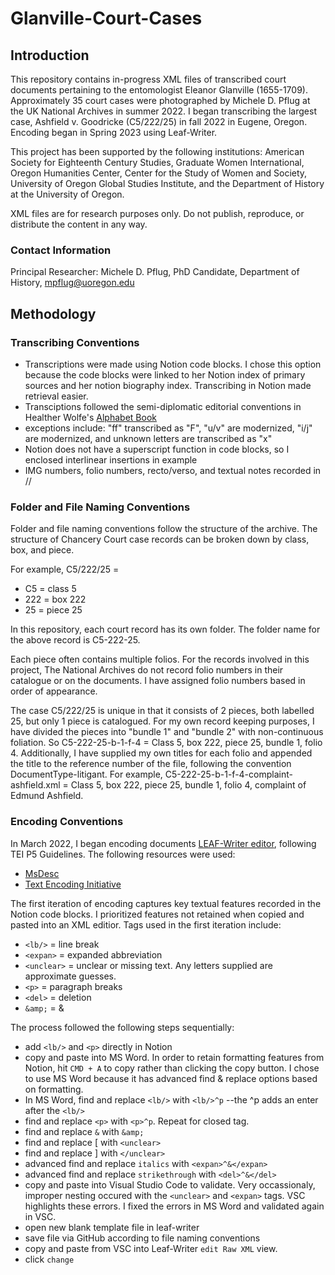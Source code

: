 # Glanville-Court-Cases
## Introduction
This repository contains in-progress XML files of transcribed court documents pertaining to the entomologist Eleanor Glanville (1655-1709).
Approximately 35 court cases were photographed by Michele D. Pflug at the UK National Archives in summer 2022. I began transcribing the largest case, Ashfield v. Goodricke (C5/222/25) in fall 2022 in Eugene, Oregon. Encoding began in Spring 2023 using Leaf-Writer.

This project has been supported by the following institutions:
American Society for Eighteenth Century Studies, Graduate Women International, Oregon Humanities Center, Center for the Study of Women and Society, 
University of Oregon Global Studies Institute, and the Department of History at the University of Oregon.

XML files are for research purposes only. Do not publish, reproduce, or distribute the content in any way.

### Contact Information
Principal Researcher: Michele D. Pflug, PhD Candidate, Department of History, mpflug@uoregon.edu

## Methodology
### Transcribing Conventions
- Transcriptions were made using Notion code blocks. I chose this option because the code blocks were linked to her Notion index of primary sources and her notion biography index. Transcribing in Notion made retrieval easier.
- Transciptions followed the semi-diplomatic editorial conventions in Healther Wolfe's [Alphabet Book](https://folgerpedia.folger.edu/mediawiki/media/images_pedia_folgerpedia_mw/7/79/AlphabetBook2020.pdf)
- exceptions include: "ff" transcribed as "F", "u/v" are modernized, "i/j" are modernized, and unknown letters are transcribed as "x"
- Notion does not have a superscript function in code blocks, so I enclosed interlinear insertions in <add>example</add>
- IMG numbers, folio numbers, recto/verso, and textual notes recorded in //

### Folder and File Naming Conventions
Folder and file naming conventions follow the structure of the archive. The structure of Chancery Court case records can be broken down by class, box, and piece. 

For example, C5/222/25 = 
- C5 = class 5
- 222 = box 222
- 25 = piece 25

In this repository, each court record has its own folder. The folder name for the above record is C5-222-25.

Each piece often contains multiple folios. For the records involved in this project, The National Archives do not record folio numbers in their catalogue or on the documents. I have assigned folio numbers based in order of appearance.

The case C5/222/25 is unique in that it consists of 2 pieces, both labelled 25, but only 1 piece is catalogued. For my own record keeping purposes, I have divided the pieces into "bundle 1" and "bundle 2" with non-continuous foliation. So C5-222-25-b-1-f-4 = Class 5, box 222, piece 25, bundle 1, folio 4. Additionally, I have supplied my own titles for each folio and appended the title to the reference number of the file, following the convention DocumentType-litigant. For example, C5-222-25-b-1-f-4-complaint-ashfield.xml = Class 5, box 222, piece 25, bundle 1, folio 4, complaint of Edmund Ashfield.

### Encoding Conventions
In March 2022, I began encoding documents [LEAF-Writer editor](https://leaf-writer.leaf-vre.org/), following TEI P5 Guidelines. The following
resources were used: 

- [MsDesc](https://msdesc.github.io/consolidated-tei-schema/msdesc.html)
- [Text Encoding Initiative](https://tei-c.org/release/doc/tei-p5-doc/en/html/MS.html)

The first iteration of encoding captures key textual features recorded in the Notion code blocks. I prioritized features not retained when copied and pasted into an XML editior. Tags used in the first iteration include:

- `<lb/>` = line break
- `<expan>` = expanded abbreviation
- `<unclear>` = unclear or missing text. Any letters supplied are approximate guesses.
- `<p>` = paragraph breaks
- `<del>` = deletion
- `&amp;` = &

The process followed the following steps sequentially:
- add `<lb/>` and `<p>` directly in Notion
- copy and paste into MS Word. In order to retain formatting features from Notion, hit `CMD + A` to copy rather than clicking the copy button. I chose to use MS Word because it has advanced find & replace options based on formatting. 
- In MS Word, find and replace `<lb/>` with `<lb/>^p` --the ^p adds an enter after the `<lb/>`
- find and replace `<p>` with `<p>^p`. Repeat for closed tag.
- find and replace `&` with `&amp;`
- find and replace [ with `<unclear>`
- find and replace ] with `</unclear>`
- advanced find and replace `italics` with `<expan>^&</expan>`
- advanced find and replace `strikethrough` with `<del>^&</del>`
- copy and paste into Visual Studio Code to validate. Very occassionaly, improper nesting occured with the `<unclear>` and `<expan>` tags. VSC highlights these errors. I fixed the errors in MS Word and validated again in VSC.
- open new blank template file in leaf-writer
- save file via GitHub according to file naming conventions
- copy and paste from VSC into Leaf-Writer `edit Raw XML` view.
- click `change`
